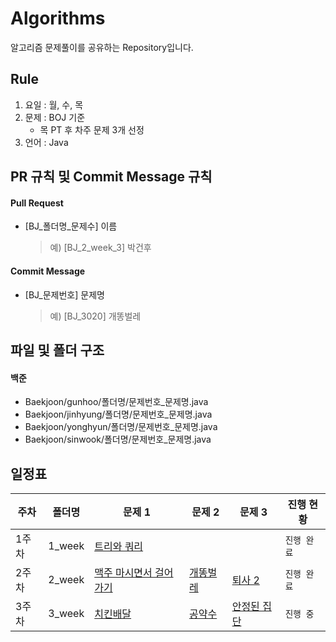 # Algorithms
알고리즘 문제풀이를 공유하는 Repository입니다.

## Rule
1. 요일 : 월, 수, 목
2. 문제 : BOJ 기준
    - 목 PT 후 차주 문제 3개 선정
3. 언어 : Java

## PR 규칙 및 Commit Message 규칙

#### Pull Request
- [BJ_폴더명_문제수] 이름
    > 예) [BJ_2_week_3] 박건후

#### Commit Message
- [BJ_문제번호] 문제명
    > 예) [BJ_3020] 개똥벌레

## 파일 및 폴더 구조

#### 백준

- Baekjoon/gunhoo/폴더명/문제번호_문제명.java
- Baekjoon/jinhyung/폴더명/문제번호_문제명.java
- Baekjoon/yonghyun/폴더명/문제번호_문제명.java
- Baekjoon/sinwook/폴더명/문제번호_문제명.java

## 일정표

| **주차** | **폴더명** | **문제 1**                                             | **문제 2**                                     | **문제 3**                                      | **진행 현황** |
|---|---|---|---|----|---|
| 1주차    | 1_week  | [트리와 쿼리](https://www.acmicpc.net/problem/15681)      |                                              |                                               | `진행 완료`   |
| 2주차    | 2_week  | [맥주 마시면서 걸어가기](https://www.acmicpc.net/problem/9205) | [개똥벌레](https://www.acmicpc.net/problem/3020) | [퇴사 2](https://www.acmicpc.net/problem/15486) | `진행 완료`    |
| 3주차 | 3_week | [치킨배달](https://www.acmicpc.net/problem/15686) | [공약수](https://www.acmicpc.net/problem/2436) | [안정된 집단](https://www.acmicpc.net/problem/2653)| `진행 중` |

